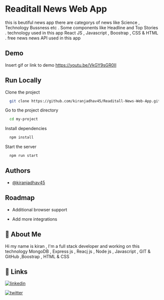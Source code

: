 # Readitall News Web App

this is beutiful news app there are categorys of news like Science , Technology Bussness etc . Some components like Headline and Top Stories . technology used in this app React JS , Javascript , Boostrap , CSS & HTML . free news news API used in this app

## Demo

Insert gif or link to demo
https://youtu.be/VkGY9sGR0II

## Run Locally

Clone the project

```bash
  git clone https://github.com/kiranjadhav45/Readitall-News-Web-App.git
```

Go to the project directory

```bash
  cd my-project
```

Install dependencies

```bash
  npm install
```

Start the server

```bash
  npm run start
```

## Authors

- [@kiranjadhav45](https://www.github.com/kiranjadhav45)

## Roadmap

- Additional browser support

- Add more integrations

## 🚀 About Me

Hi my name is kiran , I'm a full stack developer and working on this technology
MongoDB , Express js , Reacj js , Node js , Javascript , GIT & GitHub ,Boostrap , HTML & CSS

## 🔗 Links

[![linkedin](https://img.shields.io/badge/linkedin-0A66C2?style=for-the-badge&logo=linkedin&logoColor=white)](https://www.linkedin.com/in/jadhavkiran45/)

[![twitter](https://img.shields.io/badge/twitter-1DA1F2?style=for-the-badge&logo=twitter&logoColor=white)](https://twitter.com/Jadhavkiran45)
